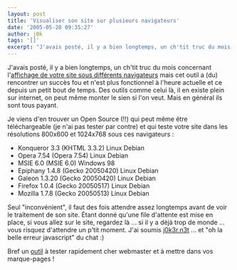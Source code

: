 ```yaml
---
layout: post
title: 'Visualiser son site sur plusieurs navigateurs'
date: '2005-05-28 09:35:27'
author: j0k
tags: '[]'
excerpt: "J'avais posté, il y a bien longtemps, un ch'tit truc du mois concernant l'[affichage de votre site sous différents navigateurs](http://www.j0k3r.net/chtit-truc-tester-son-site-sous-differents-navigateurs-19.html) mais cet outil a (du) rencontrer un succès fou et n'est plus fonctionnel à l'heure actuelle et ce depuis un petit bout de temps.     \nDes outils      …"
---
```


J'avais posté, il y a bien longtemps, un ch'tit truc du mois concernant l'[affichage de votre site sous différents navigateurs](http://www.j0k3r.net/chtit-truc-tester-son-site-sous-differents-navigateurs-19.html) mais cet outil a (du) rencontrer un succès fou et n'est plus fonctionnel à l'heure actuelle et ce depuis un petit bout de temps.
Des outils comme celui là, il en existe plein sur internet, on peut même monter le sien si l'on veut. Mais en général ils sont tous payant.

Je viens d'en trouver un Open Source (!!) qui peut même être téléchargeable (je n'ai pas tester par contre) et qui teste votre site dans les résolutions 800x600 et 1024x768 sous ces navigateurs :
* Konqueror 3.3    (KHTML 3.3.2) Linux Debian
* Opera 7.54 (Opera 7.54) Linux Debian
* MSIE 6.0 (MSIE 6.0) Windows 98
* Epiphany 1.4.8 (Gecko 20050420) Linux Debian
* Galeon 1.3.20 (Gecko 20050420) Linux Debian
* Firefox 1.0.4 (Gecko 20050517) Linux Debian
* Mozilla 1.7.8 (Gecko 20050513) Linux Debian

Seul "inconvénient", il faut des fois attendre assez longtemps avant de voir le traitement de son site. Étant donné qu'une file d'attente est mise en place, si vous allez sur le site, regardez là ... si il y a déjà trop de monde ... vous risquez d'attendre un p'tit moment.   J'ai soumis [j0k3r.n3t](http://www.browsershots.org/website/30526/) ... et "oh la belle erreur javascript" du chat :)

Bref un [outil](http://www.browsershots.org/) à tester rapidement cher webmaster et à mettre dans vos marque-pages !
